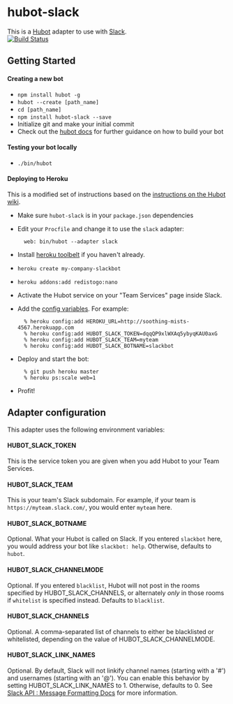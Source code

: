 # hubot-slack

This is a [Hubot](http://hubot.github.com/) adapter to use with [Slack](https://slack.com).  
[![Build Status](https://travis-ci.org/tinyspeck/hubot-slack.png)](https://travis-ci.org/tinyspeck/hubot-slack)

## Getting Started

#### Creating a new bot

- `npm install hubot -g`
- `hubot --create [path_name]`
- `cd [path_name]`
- `npm install hubot-slack --save`
- Initialize git and make your initial commit
- Check out the [hubot docs](https://github.com/github/hubot/tree/master/docs) for further guidance on how to build your bot

#### Testing your bot locally

- `./bin/hubot`

#### Deploying to Heroku

This is a modified set of instructions based on the [instructions on the Hubot wiki](https://github.com/github/hubot/blob/master/docs/deploying/heroku.md).

- Make sure `hubot-slack` is in your `package.json` dependencies
- Edit your `Procfile` and change it to use the `slack` adapter:

        web: bin/hubot --adapter slack

- Install [heroku toolbelt](https://toolbelt.heroku.com/) if you haven't already.
- `heroku create my-company-slackbot`
- `heroku addons:add redistogo:nano`
- Activate the Hubot service on your "Team Services" page inside Slack.
- Add the [config variables](#adapter-configuration). For example:

        % heroku config:add HEROKU_URL=http://soothing-mists-4567.herokuapp.com
        % heroku config:add HUBOT_SLACK_TOKEN=dqqQP9xlWXAq5ybyqKAU0axG
        % heroku config:add HUBOT_SLACK_TEAM=myteam
        % heroku config:add HUBOT_SLACK_BOTNAME=slackbot

- Deploy and start the bot:

        % git push heroku master
        % heroku ps:scale web=1

- Profit!

## Adapter configuration

This adapter uses the following environment variables:

#### HUBOT\_SLACK\_TOKEN

This is the service token you are given when you add Hubot to your Team Services.

#### HUBOT\_SLACK\_TEAM

This is your team's Slack subdomain. For example, if your team is `https://myteam.slack.com/`, you would enter `myteam` here.

#### HUBOT\_SLACK\_BOTNAME

Optional. What your Hubot is called on Slack. If you entered `slackbot` here, you would address your bot like `slackbot: help`. Otherwise, defaults to `hubot`.

#### HUBOT\_SLACK\_CHANNELMODE

Optional. If you entered `blacklist`, Hubot will not post in the rooms specified by HUBOT_SLACK_CHANNELS, or alternately *only* in those rooms if `whitelist` is specified instead. Defaults to `blacklist`.

#### HUBOT\_SLACK\_CHANNELS

Optional. A comma-separated list of channels to either be blacklisted or whitelisted, depending on the value of HUBOT_SLACK_CHANNELMODE.

#### HUBOT\_SLACK\_LINK\_NAMES

Optional. By default, Slack will not linkify channel names (starting with a '#') and usernames (starting with an '@'). You can enable this behavior by setting HUBOT_SLACK_LINK_NAMES to 1. Otherwise, defaults to 0. See [Slack API : Message Formatting Docs](https://api.slack.com/docs/formatting) for more information.
